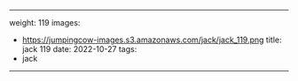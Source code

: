 
---
weight: 119
images:
- https://jumpingcow-images.s3.amazonaws.com/jack/jack_119.png
title: jack 119
date: 2022-10-27
tags:
- jack
---
